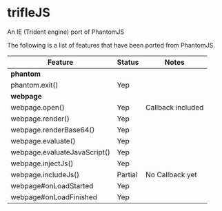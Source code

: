 trifleJS
========

An IE (Trident engine) port of PhantomJS


The following is a list of features that have been ported from PhantomJS.

|Feature                      | Status   | Notes                        |
|-----------------------------|----------|------------------------------|
|**phantom**                  |
|phantom.exit()               | Yep      |                              |
|**webpage**                  |
|webpage.open()               | Yep      | Callback included            |
|webpage.render()             | Yep      |                              |
|webpage.renderBase64()       | Yep      |                              |
|webpage.evaluate()           | Yep      |                              |
|webpage.evaluateJavaScript() | Yep      |                              |
|webpage.injectJs()           | Yep      |                              |
|webpage.includeJs()          | Partial  | No Callback yet              |
|webpage#onLoadStarted        | Yep      |                              |
|webpage#onLoadFinished       | Yep      |                              |
